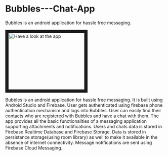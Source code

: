 # Bubbles---Chat-App
Bubbles is an android application for hassle free messaging.

<a href="https://www.youtube.com/watch?v=NdKseZkJU3s
" target="YouTube video player"><img src="http://img.youtube.com/vi/NdKseZkJU3s/0.jpg" 
alt="Have a look at the app" width="240" height="180" border="10" /></a>

Bubbles is an android application for hassle free messaging. It is built using Android Studio and Firebase. User gets authenticated using firebase phone authentication mechanism and logs into Bubbles. User can easily find their contacts who are registered with Bubbles and have a chat with them. The app provides all the basic
functionalities of a messaging application supporting attachments and notifications. Users and chats data is stored in Firebase Realtime Database and Firebase Storage. Data is stored in persistance storage(using room library) as well to make it available in the absence of internet connectivity. Message notifications are sent using Firebase Cloud Messaging.
